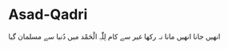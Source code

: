 # Asad-Qadri
انھیں جانا انھیں مانا نہ رکھا غیر سے کام  لِلّٰہِ   الْحَمْد  میں دُنیا  سے مسلمان  گیا
